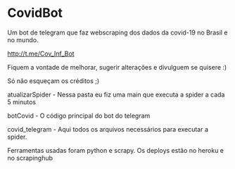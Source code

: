 # CovidBot
Um bot de telegram que faz webscraping dos dados da covid-19 no Brasil e no mundo. 

http://t.me/Cov_Inf_Bot

Fiquem a vontade de melhorar, sugerir alterações e divulguem se quisere :) 

Só não esqueçam os créditos ;) 

atualizarSpider - Nessa pasta eu fiz uma main que executa a spider a cada 5 minutos

botCovid - O código principal do bot do telegram

covid_telegram - Aqui todos os arquivos necessários para executar a spider. 

Ferramentas usadas foram python e scrapy. Os deploys estão no heroku e no scrapinghub